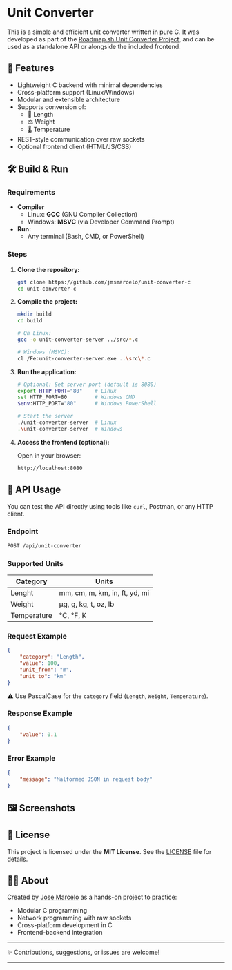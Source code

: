 # Unit Converter

This is a simple and efficient unit converter written in pure C. It was developed as part of the [Roadmap.sh Unit Converter Project](https://roadmap.sh/projects/unit-converter), and can be used as a standalone API or alongside the included frontend.

## 🚀 Features

- Lightweight C backend with minimal dependencies
- Cross-platform support (Linux/Windows)
- Modular and extensible architecture
- Supports conversion of:
  - 📏 Length
  - ⚖️ Weight
  - 🌡️ Temperature
- REST-style communication over raw sockets
- Optional frontend client (HTML/JS/CSS)

## 🛠️ Build & Run

### Requirements

- **Compiler**
  - Linux: **GCC** (GNU Compiler Collection)
  - Windows: **MSVC** (via Developer Command Prompt)
- **Run:**
  - Any terminal (Bash, CMD, or PowerShell)

### Steps

1. **Clone the repository:**
   ```bash
   git clone https://github.com/jmsmarcelo/unit-converter-c
   cd unit-converter-c
   ```
2. **Compile the project:**
   ```bash
   mkdir build
   cd build

   # On Linux:
   gcc -o unit-converter-server ../src/*.c

   # Windows (MSVC):
   cl /Fe:unit-converter-server.exe ..\src\*.c
   ```
3. **Run the application:**
   ```bash
   # Optional: Set server port (default is 8080)
   export HTTP_PORT="80"    # Linux
   set HTTP_PORT=80         # Windows CMD
   $env:HTTP_PORT="80"      # Windows PowerShell

   # Start the server
   ./unit-converter-server  # Linux
   .\unit-converter-server  # Windows
   ```
4. **Access the frontend (optional):**

   Open in your browser:
   ```bash
   http://localhost:8080
   ```

## 📡 API Usage

You can test the API directly using tools like `curl`, Postman, or any HTTP client.

### Endpoint

```bash
POST /api/unit-converter
```

### Supported Units

| Category | Units |
| --- | --- |
| Lenght | mm, cm, m, km, in, ft, yd, mi |
| Weight | µg, g, kg, t, oz, lb |
| Temperature | °C, °F, K |


### Request Example

```json
{
    "category": "Length",
    "value": 100,
    "unit_from": "m",
    "unit_to": "km"
}
```
⚠️ Use PascalCase for the `category` field (`Length`, `Weight`, `Temperature`).

### Response Example

```json
{
    "value": 0.1
}
```

### Error Example

```json
{
    "message": "Malformed JSON in request body"
}
```

## 🖼️ Screenshots


## 📜 License

This project is licensed under the **MIT License**. See the [LICENSE](https://github.com/jmsmarcelo/unit-converter-c/blob/main/LICENSE) file for details.

## 👨‍💻 About

Created by [Jose Marcelo](https://jmsmarcelo.github.io) as a hands-on project to practice:
- Modular C programming
- Network programming with raw sockets
- Cross-platform development in C
- Frontend-backend integration

---
✨ Contributions, suggestions, or issues are welcome!

---
